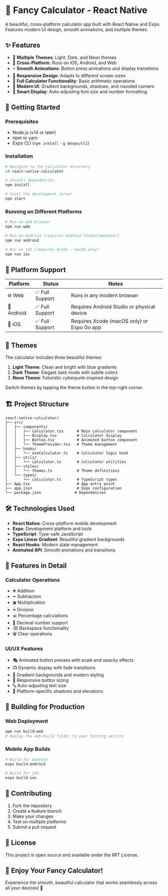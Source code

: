 # 🧮 Fancy Calculator - React Native

A beautiful, cross-platform calculator app built with React Native and Expo. Features modern UI design, smooth animations, and multiple themes.

## ✨ Features

- 🎨 **Multiple Themes**: Light, Dark, and Neon themes
- 📱 **Cross-Platform**: Runs on iOS, Android, and Web
- ⚡ **Smooth Animations**: Button press animations and display transitions
- 🎯 **Responsive Design**: Adapts to different screen sizes
- 🧮 **Full Calculator Functionality**: Basic arithmetic operations
- 🎪 **Modern UI**: Gradient backgrounds, shadows, and rounded corners
- 🔢 **Smart Display**: Auto-adjusting font size and number formatting

## 🚀 Getting Started

### Prerequisites

- Node.js (v14 or later)
- npm or yarn
- Expo CLI (`npm install -g @expo/cli`)

### Installation

```bash
# Navigate to the calculator directory
cd react-native-calculator

# Install dependencies
npm install

# Start the development server
npm start
```

### Running on Different Platforms

```bash
# Run on web browser
npm run web

# Run on Android (requires Android Studio/emulator)
npm run android

# Run on iOS (requires Xcode - macOS only)
npm run ios
```

## 📱 Platform Support

| Platform | Status | Notes |
|----------|--------|-------|
| 🌐 Web | ✅ Full Support | Runs in any modern browser |
| 🤖 Android | ✅ Full Support | Requires Android Studio or physical device |
| 🍎 iOS | ✅ Full Support | Requires Xcode (macOS only) or Expo Go app |

## 🎨 Themes

The calculator includes three beautiful themes:

1. **Light Theme**: Clean and bright with blue gradients
2. **Dark Theme**: Elegant dark mode with subtle colors  
3. **Neon Theme**: Futuristic cyberpunk-inspired design

Switch themes by tapping the theme button in the top-right corner.

## 🏗️ Project Structure

```
react-native-calculator/
├── src/
│   ├── components/
│   │   ├── Calculator.tsx      # Main calculator component
│   │   ├── Display.tsx         # Calculator display
│   │   ├── Button.tsx          # Animated button component
│   │   └── ThemeProvider.tsx   # Theme management
│   ├── hooks/
│   │   └── useCalculator.ts    # Calculator logic hook
│   ├── utils/
│   │   └── calculator.ts       # Calculator utilities
│   ├── styles/
│   │   └── themes.ts           # Theme definitions
│   └── types/
│       └── calculator.ts       # TypeScript types
├── App.tsx                     # App entry point
├── app.json                    # Expo configuration
└── package.json               # Dependencies
```

## 🛠️ Technologies Used

- **React Native**: Cross-platform mobile development
- **Expo**: Development platform and tools
- **TypeScript**: Type-safe JavaScript
- **Expo Linear Gradient**: Beautiful gradient backgrounds
- **React Hooks**: Modern state management
- **Animated API**: Smooth animations and transitions

## 🎯 Features in Detail

### Calculator Operations
- ➕ Addition
- ➖ Subtraction  
- ✖️ Multiplication
- ➗ Division
- 📊 Percentage calculations
- 🔢 Decimal number support
- ⌫ Backspace functionality
- 🗑️ Clear operations

### UI/UX Features
- 🎭 Animated button presses with scale and opacity effects
- 📺 Dynamic display with fade transitions
- 🎨 Gradient backgrounds and modern styling
- 📏 Responsive button sizing
- 🔤 Auto-adjusting text size
- 💫 Platform-specific shadows and elevations

## 🚀 Building for Production

### Web Deployment
```bash
npm run build:web
# Deploy the web-build folder to your hosting service
```

### Mobile App Builds
```bash
# Build for Android
expo build:android

# Build for iOS  
expo build:ios
```

## 🤝 Contributing

1. Fork the repository
2. Create a feature branch
3. Make your changes
4. Test on multiple platforms
5. Submit a pull request

## 📄 License

This project is open source and available under the MIT License.

## 🎉 Enjoy Your Fancy Calculator!

Experience the smooth, beautiful calculator that works seamlessly across all your devices! 🚀

